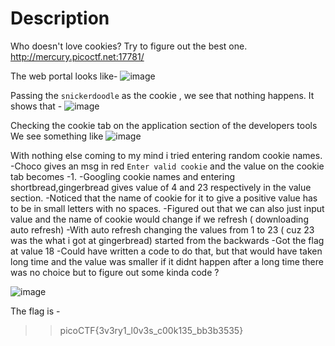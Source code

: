 # Description

Who doesn't love cookies? Try to figure out the best one. http://mercury.picoctf.net:17781/

The web portal looks like-
![image](https://github.com/user-attachments/assets/bbf1a0da-4e59-442d-9e26-e889213b99f2)

Passing the `snickerdoodle` as the cookie , we see that nothing happens. 
It shows that - 
![image](https://github.com/user-attachments/assets/c9f84539-cf40-45fc-a35c-dc1aa8cbcc3e)

Checking the cookie tab on the application section of the developers tools 
We see something like 
![image](https://github.com/user-attachments/assets/ee880aef-478e-450a-bbbf-06f777bfc839)

With nothing else coming to my mind i tried entering random cookie names. 
-Choco gives an msg in red `Enter valid cookie` and the  value on the cookie tab becomes -1. 
-Googling cookie names and entering shortbread,gingerbread gives value of 4 and 23 respectively in the value section.
-Noticed that the name of cookie for it to give a positive value has to be in small letters with no spaces.
-Figured out that we can also just input value and the name of cookie would change if we refresh ( downloading auto refresh)
-With auto refresh changing the values from 1 to 23 ( cuz 23 was the what i got at gingerbread) started from the backwards 
-Got the flag at value 18
-Could have written a code to do that, but that would have taken long time and the value was smaller if it didnt happen 
after a long time there was no choice but to figure out some kinda code ?

![image](https://github.com/user-attachments/assets/4f450809-12fb-4905-8ce8-980749593117)

The flag is -
>>picoCTF{3v3ry1_l0v3s_c00k135_bb3b3535}
